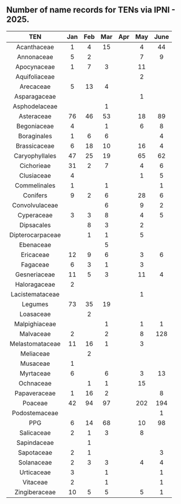 ## Number of name records for TENs via IPNI - 2025.


| TEN | Jan    | Feb    | Mar     |Apr    |    May|June   |
| :-----: | :---: | :---: | :---: | :---: | :---: | :---: |
|Acanthaceae|1|4|15||4|44|
|Annonaceae	|5|	2	|||7|9|
|Apocynaceae|	1|	7|	3||11||
|Aquifoliaceae|||||2||
|Arecaceae	|5|	13|	4||||
|Asparagaceae|||||1||
|Asphodelaceae|	|	|	1||||
|Asteraceae	|76	|46	|53||18|89|
|Begoniaceae	|4|	|	1||6|8|
|Boraginales	|1	|6	|6|||4|
|Brassicaceae	|6	|18|	10||16|4|
|Caryophyllales	|47	|25|	19||65|62|
|Cichorieae	|31|	2|	7||4|6|
|Clusiaceae	|4|	|	||1|5|
|Commelinales	|1|		|1|||1|
|Conifers	|9	|2|	6||28|6|
|Convolvulaceae	|	|	|6||9|2|
|Cyperaceae	|3	|3	|8||4|5|
|Dipsacales|	|	8|	3||2||
|Dipterocarpaceae|	|	1|	1||5||
|Ebenaceae|	|	|	5||||
|Ericaceae|	12|	9|	6||3|6|
|Fagaceae|	6|	3|	1||3||
|Gesneriaceae|	11|	5|	3||11|4|
|Haloragaceae|	2|	|	||||
|Lacistemataceae|||||1|| 
|Legumes|	73|	35|	19||||
|Loasaceae|	|	2|	||||
|Malpighiaceae|	|	|	1||1|1|
|Malvaceae|	2|		|2||8|128|
|Melastomataceae|	11|	16|	1||3||
|Meliaceae|	|	2|	||||
|Musaceae|	1|	|	||||
|Myrtaceae|	6|	|	6||3|13|
|Ochnaceae|		|1|	1||15||
|Papaveraceae|	1|	16|	2|||8|
|Poaceae|	42|	94|	97||202|194|
|Podostemaceae||||||1|
|PPG	|6	|14|	68||10|98|
|Salicaceae|	2	|1|	3||8||
|Sapindaceae|		|1|	||||
|Sapotaceae|	2|	1|	|||3|
|Solanaceae|	2|	3|	3||4|4|
|Urticaceae|	3|		|1|||1|
|Vitaceae	|2|		|1|||1|
|Zingiberaceae	|10	|5|	5||5|1|

